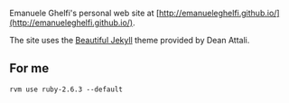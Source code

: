 Emanuele Ghelfi's personal web site at [http://emanueleghelfi.github.io/](http://emanueleghelfi.github.io/).

The site uses the [Beautiful Jekyll](http://deanattali.com/beautiful-jekyll) theme provided by Dean Attali.

## For me

```
rvm use ruby-2.6.3 --default
```
